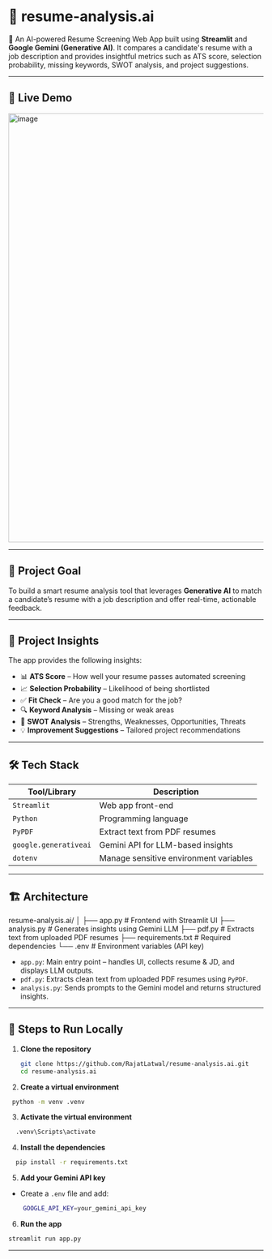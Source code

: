 # 📄 resume-analysis.ai

🚀 An AI-powered Resume Screening Web App built using **Streamlit** and **Google Gemini (Generative AI)**. It compares a candidate's resume with a job description and provides insightful metrics such as ATS score, selection probability, missing keywords, SWOT analysis, and project suggestions.

---

## 🔗 Live Demo

<img width="1907" height="846" alt="image" src="https://github.com/user-attachments/assets/a44b7ac3-9fc3-4b82-aa1a-225ccdbc456d" />

---

## 🎯 Project Goal

To build a smart resume analysis tool that leverages **Generative AI** to match a candidate’s resume with a job description and offer real-time, actionable feedback.

---

## 🧠 Project Insights

The app provides the following insights:
- 📊 **ATS Score** – How well your resume passes automated screening
- 📈 **Selection Probability** – Likelihood of being shortlisted
- ✅ **Fit Check** – Are you a good match for the job?
- 🔍 **Keyword Analysis** – Missing or weak areas
- 📌 **SWOT Analysis** – Strengths, Weaknesses, Opportunities, Threats
- 💡 **Improvement Suggestions** – Tailored project recommendations

---

## 🛠️ Tech Stack

| Tool/Library           | Description                              |
|------------------------|------------------------------------------|
| `Streamlit`            | Web app front-end                        |
| `Python`               | Programming language                     |
| `PyPDF`                | Extract text from PDF resumes            |
| `google.generativeai`  | Gemini API for LLM-based insights        |
| `dotenv`               | Manage sensitive environment variables   |

---

## 🏗️ Architecture

resume-analysis.ai/
│
├── app.py # Frontend with Streamlit UI
├── analysis.py # Generates insights using Gemini LLM
├── pdf.py # Extracts text from uploaded PDF resumes
├── requirements.txt # Required dependencies
└── .env # Environment variables (API key)


- `app.py`: Main entry point – handles UI, collects resume & JD, and displays LLM outputs.
- `pdf.py`: Extracts clean text from uploaded PDF resumes using `PyPDF`.
- `analysis.py`: Sends prompts to the Gemini model and returns structured insights.

---

## 🧪 Steps to Run Locally

1. **Clone the repository**
   ```bash
   git clone https://github.com/RajatLatwal/resume-analysis.ai.git
   cd resume-analysis.ai
   ```
   
2. **Create a virtual environment**
  ```bash
   python -m venv .venv
```

3. **Activate the virtual environment**
```bash
  .venv\Scripts\activate
```

4. **Install the dependencies**
```bash
  pip install -r requirements.txt
```

5. **Add your Gemini API key**
  * Create a ``.env`` file and add:
```bash
    GOOGLE_API_KEY=your_gemini_api_key
```

6. **Run the app**
  ```bash
  streamlit run app.py
  ```
---
